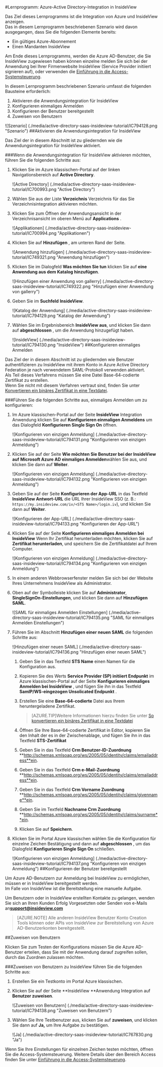<properties 
    pageTitle="Lernprogramm: Azure-Active Directory-Integration in InsideView | Microsoft Azure" 
    description="Informationen Sie zur Verwendung von InsideView mit Azure Active Directory einmaliges Anmelden, automatisierte Bereitstellung und mehr aktivieren!" 
    services="active-directory" 
    authors="jeevansd"  
    documentationCenter="na" 
    manager="femila"/>
<tags 
    ms.service="active-directory" 
    ms.devlang="na" 
    ms.topic="article" 
    ms.tgt_pltfrm="na" 
    ms.workload="identity" 
    ms.date="09/29/2016" 
    ms.author="jeedes" />

#<a name="tutorial-azure-active-directory-integration-with-insideview"></a>Lernprogramm: Azure-Active Directory-Integration in InsideView
  
Das Ziel dieses Lernprogramms ist die Integration von Azure und InsideView anzeigen.  
Das in diesem Lernprogramm beschriebenen Szenario wird davon ausgegangen, dass Sie die folgenden Elemente bereits:

-   Ein gültiges Azure-Abonnement
-   Einen Mandanten InsideView
  
Am Ende dieses Lernprogramms, werden die Azure AD-Benutzer, die Sie InsideView zugewiesen haben können einzelne melden Sie sich bei der Anwendung bei Ihrer Firmenwebsite InsideView (Service Provider initiiert signieren auf), oder verwenden die [Einführung in die Access-Systemsteuerung](active-directory-saas-access-panel-introduction.md).
  
In diesem Lernprogramm beschriebenen Szenario umfasst die folgenden Bausteine erforderlich:

1.  Aktivieren die Anwendungsintegration für InsideView
2.  Konfigurieren einmaliges Anmelden
3.  Konfigurieren der Benutzer bereitgestellt
4.  Zuweisen von Benutzern

![Szenario] (./media/active-directory-saas-insideview-tutorial/IC794128.png "Szenario")
##<a name="enabling-the-application-integration-for-insideview"></a>Aktivieren die Anwendungsintegration für InsideView
  
Das Ziel der in diesem Abschnitt ist zu gliedernden wie die Anwendungsintegration für InsideView aktiviert.

###<a name="to-enable-the-application-integration-for-insideview-perform-the-following-steps"></a>Wenn die Anwendungsintegration für InsideView aktivieren möchten, führen Sie die folgenden Schritte aus:

1.  Klicken Sie im Azure klassischen-Portal auf der linken Navigationsbereich auf **Active Directory**.

    ![Active Directory] (./media/active-directory-saas-insideview-tutorial/IC700993.png "Active Directory")

2.  Wählen Sie aus der Liste **Verzeichnis** Verzeichnis für das Sie Verzeichnisintegration aktivieren möchten.

3.  Klicken Sie zum Öffnen der Anwendungsansicht in der Verzeichnisansicht im oberen Menü auf **Applications** .

    ![Applikationen] (./media/active-directory-saas-insideview-tutorial/IC700994.png "Applikationen")

4.  Klicken Sie auf **Hinzufügen** , am unteren Rand der Seite.

    ![Anwendung hinzufügen] (./media/active-directory-saas-insideview-tutorial/IC749321.png "Anwendung hinzufügen")

5.  Klicken Sie im Dialogfeld **Was möchten Sie tun** klicken Sie auf **eine Anwendung aus dem Katalog hinzufügen**.

    ![Hinzufügen einer Anwendung von gallerry] (./media/active-directory-saas-insideview-tutorial/IC749322.png "Hinzufügen einer Anwendung von gallerry")

6.  Geben Sie im **Suchfeld** **InsideView**.

    ![Katalog der Anwendung] (./media/active-directory-saas-insideview-tutorial/IC794129.png "Katalog der Anwendung")

7.  Wählen Sie im Ergebnisbereich **InsideView aus**, und klicken Sie dann auf **abgeschlossen** , um die Anwendung hinzugefügt haben.

    ![InsideView] (./media/active-directory-saas-insideview-tutorial/IC794130.png "InsideView")
##<a name="configuring-single-sign-on"></a>Konfigurieren einmaliges Anmelden
  
Das Ziel der in diesem Abschnitt ist zu gliedernden wie Benutzer authentifizieren zu InsideView mit ihrem Konto in Azure Active Directory Federation je nach verwendetem SAML-Protokoll verwenden aktiviert.  
Als Teil dieses Verfahrens müssen Sie eine Datei Base-64-codierte Zertifikat zu erstellen.  
Wenn Sie nicht mit diesem Verfahren vertraut sind, finden Sie unter [Konvertieren ein binäres Zertifikat in eine Textdatei](http://youtu.be/PlgrzUZ-Y1o).

###<a name="to-configure-single-sign-on-perform-the-following-steps"></a>Führen Sie die folgenden Schritte aus, einmaliges Anmelden um zu konfigurieren:

1.  Im Azure klassischen-Portal auf der Seite **InsideView** Integration Anwendung klicken Sie auf **Konfigurieren einmaligen Anmeldens** um das Dialogfeld **Konfigurieren Single Sign On** öffnen.

    ![Konfigurieren von einzigen Anmeldung] (./media/active-directory-saas-insideview-tutorial/IC794131.png "Konfigurieren von einzigen Anmeldung")

2.  Klicken Sie auf der Seite **Wie möchten Sie Benutzer bei der InsideView auf** **Microsoft Azure AD einmaliges Anmelden**wählen Sie aus, und klicken Sie dann auf **Weiter**.

    ![Konfigurieren von einzigen Anmeldung] (./media/active-directory-saas-insideview-tutorial/IC794132.png "Konfigurieren von einzigen Anmeldung")

3.  Geben Sie auf der Seite **Konfigurieren der App-URL** in das Textfeld **InsideView Antwort-URL** die URL Ihrer InsideView SSO (z. B.: `https://my.insideview.com/iv/<STS Name>/login.iv`), und klicken Sie dann auf **Weiter**.

    ![Konfigurieren der App-URL] (./media/active-directory-saas-insideview-tutorial/IC794133.png "Konfigurieren der App-URL")

4.  Klicken Sie auf der Seite **Konfigurieren einmaliges Anmelden bei InsideView** Wenn Ihr Zertifikat herunterladen möchten, klicken Sie auf **Zertifikat herunterladen**, und speichern Sie die Zertifikatdatei auf Ihrem Computer.

    ![Konfigurieren von einzigen Anmeldung] (./media/active-directory-saas-insideview-tutorial/IC794134.png "Konfigurieren von einzigen Anmeldung")

5.  In einem anderen Webbrowserfenster melden Sie sich bei der Website Ihres Unternehmens InsideView als Administrator.

6.  Oben auf der Symbolleiste klicken Sie auf **Administrator**, **SingleSignOn-Einstellungen**, und klicken Sie dann auf **Hinzufügen SAML**.

    ![SAML für einmaliges Anmelden Einstellungen] (./media/active-directory-saas-insideview-tutorial/IC794135.png "SAML für einmaliges Anmelden Einstellungen")

7.  Führen Sie im Abschnitt **Hinzufügen einer neuen SAML** die folgenden Schritte aus:

    ![Hinzufügen einer neuen SAML] (./media/active-directory-saas-insideview-tutorial/IC794136.png "Hinzufügen einer neuen SAML")

    1.  Geben Sie in das Textfeld **STS Name** einen Namen für die Konfiguration aus.
    2.  Kopieren Sie des Werts **Service Provider (SP) initiiert Endpunkt** im Azure klassischen-Portal auf der Seite **Konfigurieren einmaliges Anmelden bei InsideView** , und fügen Sie ihn in das Textfeld **SamlP/WS-eingezogen Unsolicated Endpunkt** .
    3.  Erstellen Sie eine **Base-64-codierte** Datei aus Ihrem heruntergeladene Zertifikat.
        
        >[AZURE.TIP]Weitere Informationen hierzu finden Sie unter [So konvertieren ein binäres Zertifikat in eine Textdatei](http://youtu.be/PlgrzUZ-Y1o)

    4.  Öffnen Sie Ihre Base-64-codierte Zertifikat in Editor, kopieren Sie den Inhalt der es in der Zwischenablage, und fügen Sie ihn in das Textfeld **STS-Zertifikat**
    5.  Geben Sie in das Textfeld **Crm Benutzer-ID-Zuordnung** **http://schemas.xmlsoap.org/ws/2005/05/identity/claims/emailaddress**ein.
    6.  Geben Sie in das Textfeld **Crm e-Mail-Zuordnung** **http://schemas.xmlsoap.org/ws/2005/05/identity/claims/emailaddress**ein.
    7.  Geben Sie in das Textfeld **Crm Vorname Zuordnung** **http://schemas.xmlsoap.org/ws/2005/05/identity/claims/givenname**ein.
    8.  Geben Sie im Textfeld **Nachname Crm Zuordnung** **http://schemas.xmlsoap.org/ws/2005/05/identity/claims/surname**ein.
    9.  Klicken Sie auf **Speichern**.

8.  Klicken Sie im Portal Azure klassischen wählen Sie die Konfiguration für einzelne Zeichen Bestätigung und dann auf **abgeschlossen** , um das Dialogfeld **Konfigurieren Single Sign On** schließen.

    ![Konfigurieren von einzigen Anmeldung] (./media/active-directory-saas-insideview-tutorial/IC794137.png "Konfigurieren von einzigen Anmeldung")
##<a name="configuring-user-provisioning"></a>Konfigurieren der Benutzer bereitgestellt
  
Um Azure AD-Benutzern zur Anmeldung bei InsideView zu ermöglichen, müssen er in InsideView bereitgestellt werden.  
Im Falle von InsideView ist die Bereitstellung eine manuelle Aufgabe.
  
Um Benutzern oder in InsideView erstellten Kontakte zu gelangen, wenden Sie sich an Ihren Kunden Erfolg Vorgesetzten oder Senden von e-Mails an**support@insideview.com**

>[AZURE.NOTE] Alle anderen InsideView Benutzer Konto Creation Tools können oder APIs von InsideView zur Bereitstellung von Azure AD-Benutzerkonten bereitgestellt.

##<a name="assigning-users"></a>Zuweisen von Benutzern
  
Klicken Sie zum Testen der Konfigurations müssen Sie die Azure AD-Benutzer erteilen, dass Sie mit der Anwendung darauf zugreifen sollen, durch das Zuordnen zulassen möchten.

###<a name="to-assign-users-to-insideview-perform-the-following-steps"></a>Zuweisen von Benutzern zu InsideView führen Sie die folgenden Schritte aus:

1.  Erstellen Sie ein Testkonto im Portal Azure klassischen.

2.  Klicken Sie auf der Seite **InsideView **Anwendung Integration auf **Benutzer zuweisen**.

    ![Zuweisen von Benutzern] (./media/active-directory-saas-insideview-tutorial/IC794138.png "Zuweisen von Benutzern")

3.  Wählen Sie Ihre Testbenutzer aus, klicken Sie auf **zuweisen**, und klicken Sie dann auf **Ja,** um Ihre Aufgabe zu bestätigen.

    ![Ja] (./media/active-directory-saas-insideview-tutorial/IC767830.png "Ja")
  
Wenn Sie Ihre Einstellungen für einzelnen Zeichen testen möchten, öffnen Sie die Access-Systemsteuerung. Weitere Details über den Bereich Access finden Sie unter [Einführung in die Access-Systemsteuerung](active-directory-saas-access-panel-introduction.md).